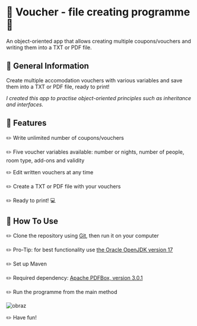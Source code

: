# :file_folder: Voucher - file creating programme :file_folder:
An object-oriented app that allows creating multiple coupons/vouchers and writing them into a TXT or PDF file.  



## :pencil: General Information

Create multiple accomodation vouchers with various variables and save them into a TXT or PDF file, ready to print!  

*I created this app to practise object-oriented principles such as inheritance and interfaces.*

## :pencil: Features  

:pencil2: Write unlimited number of coupons/vouchers  

:pencil2: Five voucher variables available: number or nights, number of people, room type, add-ons and validity  

:pencil2: Edit written vouchers at any time  

:pencil2: Create a TXT or PDF file with your vouchers  

:pencil2: Ready to print! :computer:  

## :pencil: How To Use  

:pencil2: Clone the repository using [Git](https://git-scm.com/), then run it on your computer  

:pencil2: Pro-Tip: for best functionality use [the Oracle OpenJDK version 17](https://www.oracle.com/pl/java/technologies/downloads/#java17)  

:pencil2: Set up Maven  

:pencil2: Required dependency: [Apache PDFBox, version 3.0.1](https://mvnrepository.com/artifact/org.apache.pdfbox/pdfbox/3.0.1)  

:pencil2: Run the programme from the main method  

![obraz](https://github.com/AgnieszkaAureliaMarczak/Voucher/assets/139965402/d659f660-eb3d-4d0a-b79a-2e20c083c56c)  


:pencil2: Have fun!







